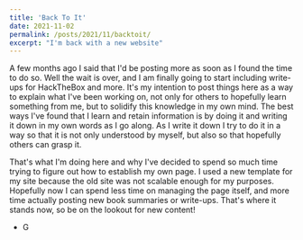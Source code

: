 ```yaml
---
title: 'Back To It'
date: 2021-11-02
permalink: /posts/2021/11/backtoit/
excerpt: "I'm back with a new website"
---
```


A few months ago I said that I'd be posting more as soon as I found the time to do so. Well the wait is over, and I am finally going to start including write-ups for HackTheBox and more. It's my intention to post things here as a way to explain what I've been working on, not only for others to hopefully learn something from me, but to solidify this knowledge in my own mind. The best ways I've found that I learn and retain information is by doing it and writing it down in my own words as I go along. As I write it down I try to do it in a way so that it is not only understood by myself, but also so that hopefully others can grasp it.

That's what I'm doing here and why I've decided to spend so much time trying to figure out how to establish my own page. I used a new template for my site because the old site was not scalable enough for my purposes. Hopefully now I can spend less time on managing the page itself, and more time actually posting new book summaries or write-ups. That's where it stands now, so be on the lookout for new content!

- G
